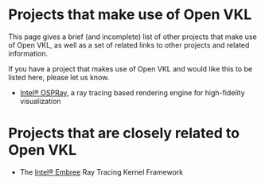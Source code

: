 Projects that make use of Open VKL
==================================

This page gives a brief (and incomplete) list of other projects that make use of
Open VKL, as well as a set of related links to other projects and related
information.

If you have a project that makes use of Open VKL and would like this to be
listed here, please let us know.

-   [Intel® OSPRay](http://www.ospray.org), a ray tracing based rendering engine
    for high-fidelity visualization


Projects that are closely related to Open VKL
=============================================

-   The [Intel® Embree](http://embree.github.io) Ray Tracing Kernel Framework
